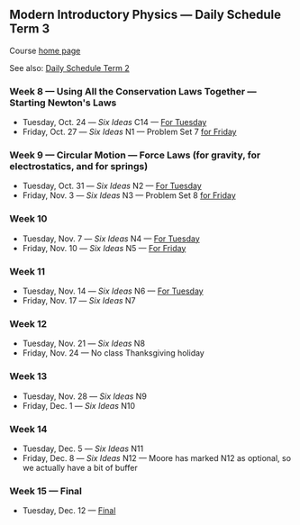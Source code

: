 ## Modern Introductory Physics &mdash; Daily Schedule Term 3

Course [home page](./)

See also: [Daily Schedule Term 2](./daily_schedule-term_2.html)

### Week 8 &mdash; Using All the Conservation Laws Together &mdash; Starting Newton's Laws

* Tuesday, Oct. 24 &mdash; *Six Ideas* C14 &mdash; [For Tuesday](./assignments/AssignmentFor2023-10-24.pdf)
* Friday, Oct. 27 &mdash; *Six Ideas* N1 &mdash; Problem Set 7 [for Friday](./assignments/AssignmentFor2023-10-27.pdf)

### Week 9 &mdash; Circular Motion &mdash; Force Laws (for gravity, for electrostatics, and for springs)

* Tuesday, Oct. 31 &mdash; *Six Ideas* N2 &mdash; [For Tuesday](./assignments/AssignmentFor2023-10-31.pdf)
* Friday, Nov. 3 &mdash; *Six Ideas* N3 &mdash; Problem Set 8 [for Friday](./assignments/AssignmentFor2023-11-03.pdf)

### Week 10

* Tuesday, Nov. 7 &mdash; *Six Ideas* N4 &mdash; [For Tuesday](./assignments/AssignmentFor2023-11-07.pdf)
* Friday, Nov. 10 &mdash; *Six Ideas* N5 &mdash; [For Friday](./assignments/AssignmentFor2023-11-10.pdf)

### Week 11

* Tuesday, Nov. 14 &mdash; *Six Ideas* N6 &mdash; [For Tuesday](./assignments/AssignmentFor2023-11-14.pdf)
* Friday, Nov. 17 &mdash; *Six Ideas* N7

### Week 12

* Tuesday, Nov. 21 &mdash; *Six Ideas* N8
* Friday, Nov. 24 &mdash; No class Thanksgiving holiday

### Week 13

* Tuesday, Nov. 28 &mdash; *Six Ideas* N9
* Friday, Dec. 1 &mdash; *Six Ideas* N10

### Week 14

* Tuesday, Dec. 5 &mdash; *Six Ideas* N11
* Friday, Dec. 8 &mdash; *Six Ideas* N12 &mdash; Moore has marked N12 as optional, so we actually have a bit of buffer

### Week 15 &mdash; Final

* Tuesday, Dec. 12 &mdash; [Final](./exams/Term3Exam.pdf)